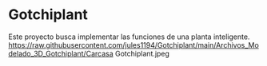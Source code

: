 # Gotchiplant
Este proyecto busca implementar las funciones de una planta inteligente.
https://raw.githubusercontent.com/jules1194/Gotchiplant/main/Archivos_Modelado_3D_Gotchiplant/Carcasa Gotchiplant.jpeg
